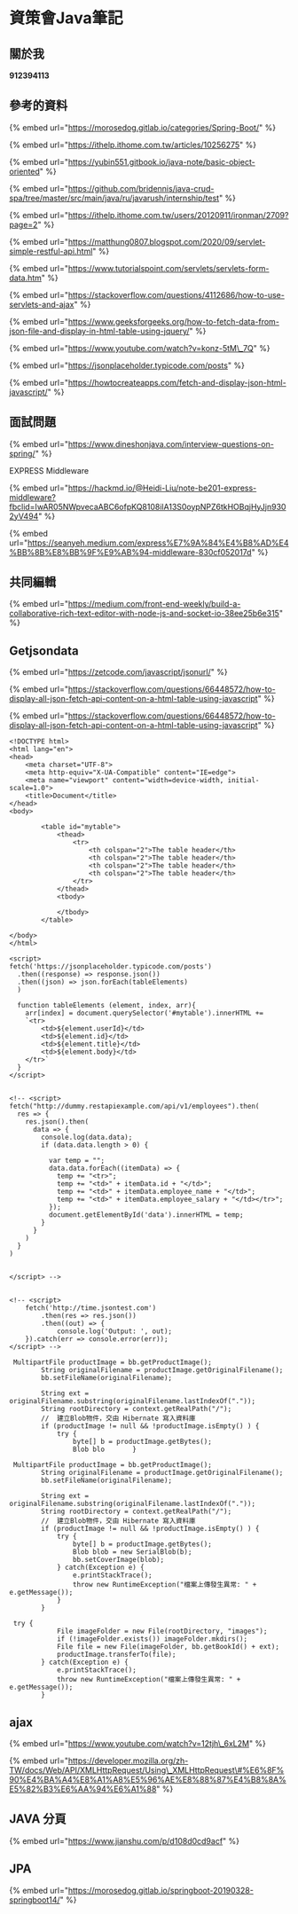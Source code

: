 # 資策會Java筆記

## 關於我

**912394113**



## 參考的資料

{% embed url="https://morosedog.gitlab.io/categories/Spring-Boot/" %}

{% embed url="https://ithelp.ithome.com.tw/articles/10256275" %}



{% embed url="https://yubin551.gitbook.io/java-note/basic-object-oriented" %}

{% embed url="https://github.com/bridennis/java-crud-spa/tree/master/src/main/java/ru/javarush/internship/test" %}

{% embed url="https://ithelp.ithome.com.tw/users/20120911/ironman/2709?page=2" %}

{% embed url="https://matthung0807.blogspot.com/2020/09/servlet-simple-restful-api.html" %}

{% embed url="https://www.tutorialspoint.com/servlets/servlets-form-data.htm" %}

{% embed url="https://stackoverflow.com/questions/4112686/how-to-use-servlets-and-ajax" %}

{% embed url="https://www.geeksforgeeks.org/how-to-fetch-data-from-json-file-and-display-in-html-table-using-jquery/" %}

{% embed url="https://www.youtube.com/watch?v=konz-5tM\_7Q" %}



{% embed url="https://jsonplaceholder.typicode.com/posts" %}

{% embed url="https://howtocreateapps.com/fetch-and-display-json-html-javascript/" %}

## 面試問題

{% embed url="https://www.dineshonjava.com/interview-questions-on-spring/" %}

EXPRESS Middleware

{% embed url="https://hackmd.io/@Heidi-Liu/note-be201-express-middleware?fbclid=IwAR05NWpvecaABC6ofpKQ8108ilA13S0oypNPZ6tkHOBqjHyJjn9302yV494" %}

{% embed url="https://seanyeh.medium.com/express%E7%9A%84%E4%B8%AD%E4%BB%8B%E8%BB%9F%E9%AB%94-middleware-830cf052017d" %}

## 共同編輯

{% embed url="https://medium.com/front-end-weekly/build-a-collaborative-rich-text-editor-with-node-js-and-socket-io-38ee25b6e315" %}

## Getjsondata

{% embed url="https://zetcode.com/javascript/jsonurl/" %}

{% embed url="https://stackoverflow.com/questions/66448572/how-to-display-all-json-fetch-api-content-on-a-html-table-using-javascript" %}

{% embed url="https://stackoverflow.com/questions/66448572/how-to-display-all-json-fetch-api-content-on-a-html-table-using-javascript" %}

```markup
<!DOCTYPE html>
<html lang="en">
<head>
    <meta charset="UTF-8">
    <meta http-equiv="X-UA-Compatible" content="IE=edge">
    <meta name="viewport" content="width=device-width, initial-scale=1.0">
    <title>Document</title>
</head>
<body>
   
        <table id="mytable">
            <thead>
                <tr>
                    <th colspan="2">The table header</th>
                    <th colspan="2">The table header</th>
                    <th colspan="2">The table header</th>
                    <th colspan="2">The table header</th>
                </tr> 
            </thead>
            <tbody>

            </tbody>
        </table>

</body>
</html>

<script>
fetch('https://jsonplaceholder.typicode.com/posts')
  .then((response) => response.json())
  .then((json) => json.forEach(tableElements)
  )

  function tableElements (element, index, arr){
    arr[index] = document.querySelector('#mytable').innerHTML +=
    `<tr>
        <td>${element.userId}</td>
        <td>${element.id}</td>
        <td>${element.title}</td>
        <td>${element.body}</td>
    </tr>`
  }
</script>


<!-- <script>
fetch("http://dummy.restapiexample.com/api/v1/employees").then(
  res => {
    res.json().then(
      data => {
        console.log(data.data);
        if (data.data.length > 0) {

          var temp = "";
          data.data.forEach((itemData) => {
            temp += "<tr>";
            temp += "<td>" + itemData.id + "</td>";
            temp += "<td>" + itemData.employee_name + "</td>";
            temp += "<td>" + itemData.employee_salary + "</td></tr>";
          });
          document.getElementById('data').innerHTML = temp;
        }
      }
    )
  }
)


</script> -->


<!-- <script>
    fetch('http://time.jsontest.com')
        .then(res => res.json())
        .then((out) => {
            console.log('Output: ', out);
    }).catch(err => console.error(err));
</script> -->
```

```markup
 MultipartFile productImage = bb.getProductImage();        String originalFilename = productImage.getOriginalFilename();        bb.setFileName(originalFilename);                String ext = originalFilename.substring(originalFilename.lastIndexOf("."));        String rootDirectory = context.getRealPath("/");        //  建立Blob物件，交由 Hibernate 寫入資料庫        if (productImage != null && !productImage.isEmpty() ) {            try {                byte[] b = productImage.getBytes();                Blob blo       }
```

```markup
 MultipartFile productImage = bb.getProductImage();        String originalFilename = productImage.getOriginalFilename();        bb.setFileName(originalFilename);                String ext = originalFilename.substring(originalFilename.lastIndexOf("."));        String rootDirectory = context.getRealPath("/");        //  建立Blob物件，交由 Hibernate 寫入資料庫        if (productImage != null && !productImage.isEmpty() ) {            try {                byte[] b = productImage.getBytes();                Blob blob = new SerialBlob(b);                bb.setCoverImage(blob);            } catch(Exception e) {                e.printStackTrace();                throw new RuntimeException("檔案上傳發生異常: " + e.getMessage());            }        }
```

```markup
 try {            File imageFolder = new File(rootDirectory, "images");            if (!imageFolder.exists()) imageFolder.mkdirs();            File file = new File(imageFolder, bb.getBookId() + ext);            productImage.transferTo(file);        } catch(Exception e) {            e.printStackTrace();            throw new RuntimeException("檔案上傳發生異常: " + e.getMessage());        }
```

## ajax

{% embed url="https://www.youtube.com/watch?v=12tjh\_6xL2M" %}

{% embed url="https://developer.mozilla.org/zh-TW/docs/Web/API/XMLHttpRequest/Using\_XMLHttpRequest\#%E6%8F%90%E4%BA%A4%E8%A1%A8%E5%96%AE%E8%88%87%E4%B8%8A%E5%82%B3%E6%AA%94%E6%A1%88" %}

## JAVA 分頁

{% embed url="https://www.jianshu.com/p/d108d0cd9acf" %}

## JPA

{% embed url="https://morosedog.gitlab.io/springboot-20190328-springboot14/" %}



